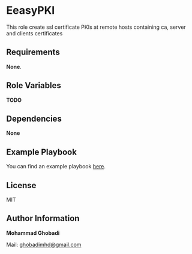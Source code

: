 EeasyPKI
=========

This role create ssl certificate PKIs at remote hosts containing ca, server and clients certificates

Requirements
------------

**None**.

Role Variables
--------------

**TODO**

Dependencies
------------

**None**

Example Playbook
----------------

You can find an example playbook [here](tests/test.yml).

License
-------

MIT

Author Information
------------------

**Mohammad Ghobadi**

Mail: ghobadimhd@gmail.com
